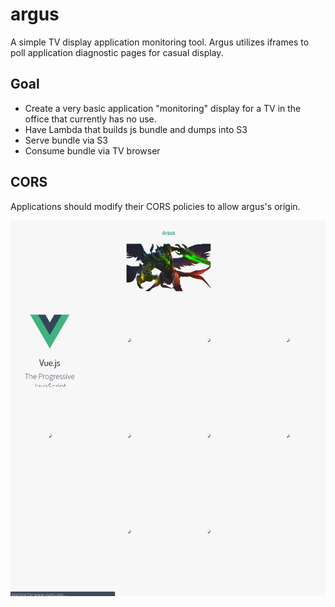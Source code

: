 # argus

A simple TV display application monitoring tool.
Argus utilizes iframes to poll application diagnostic pages for casual display.

## Goal

- Create a very basic application "monitoring" display for a TV in the office that currently has no use.
- Have Lambda that builds js bundle and dumps into S3
- Serve bundle via S3
- Consume bundle via TV browser

## CORS

Applications should modify their CORS policies to allow argus's origin.

![argus](https://github.com/haydenmcfarland/assets/blob/master/images/argus.gif?raw=true)
